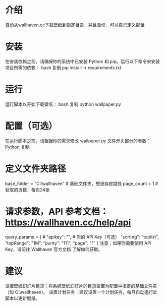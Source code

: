 # 介绍
自动从wallhaven.cc下载壁纸到指定目录，并且备份，可以自己定义配置

# 安装
在安装依赖之前，请确保你的系统中已安装 Python 和 pip。运行以下命令来安装项目所需的依赖：
bash
复制
pip install -r requirements.txt
# 运行
运行脚本以开始下载壁纸：
bash
复制
python wallpaper.py
# 配置（可选）
在运行脚本之前，请根据你的需求修改 wallpaper.py 文件开头部分的参数：
Python
复制
# 定义文件夹路径
base_folder = "C:\\wallhaven"  # 基础文件夹，壁纸存放路径
page_count = 1  # 获取的页数，每页24张

# 请求参数，API 参考文档：https://wallhaven.cc/help/api
query_params = {
    # "apikey": "",  # 你的 API Key（可选）
    "sorting": "toplist",
    "topRange": "1M",
    "purity": "111",
    "page": "1"
}
注意：如果你需要使用 API Key，请前往 Wallhaven 官方文档 了解如何获取。
# 建议
设置壁纸幻灯片目录：将系统壁纸幻灯片的目录设置为配置中指定的基础文件夹（如 C:\\wallhaven）。
设置计划任务：建议设置一个计划任务，每月自动运行此脚本以更新壁纸。